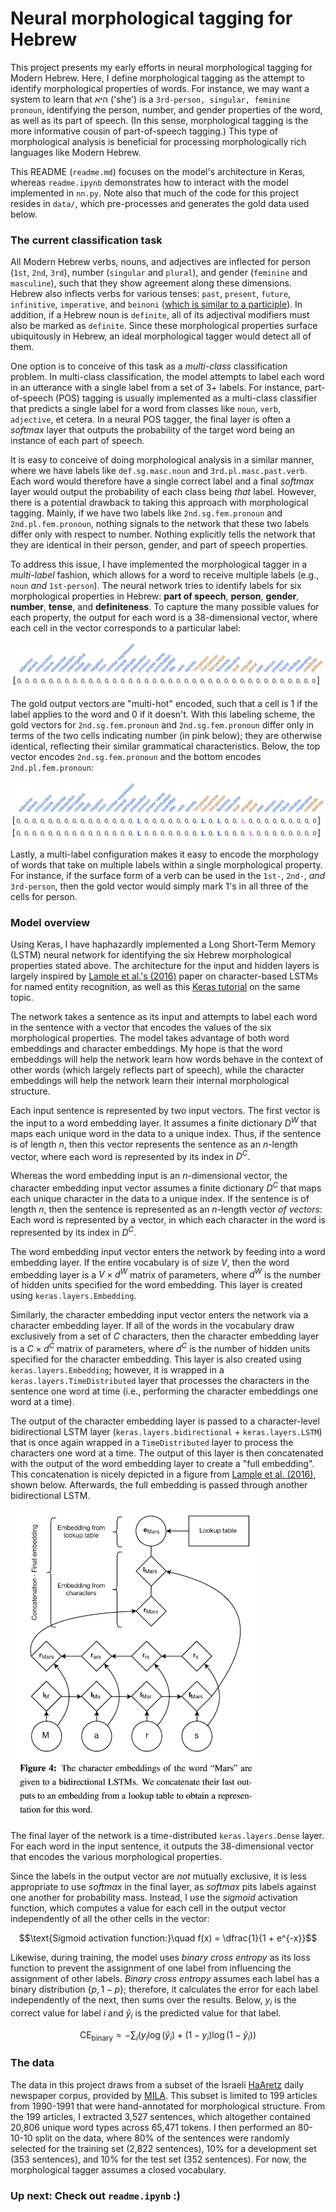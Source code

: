 # Neural morphological tagging for Hebrew

This project presents my early efforts in neural morphological tagging for Modern Hebrew. Here, I define morphological tagging as the attempt to identify morphological properties of words. For instance, we may want a system to learn that היא ('she') is a `3rd-person, singular, feminine pronoun`, identifying the person, number, and gender properties of the word, as well as its part of speech. (In this sense, morphological tagging is the more informative cousin of part-of-speech tagging.) This type of morphological analysis is beneficial for processing morphologically rich languages like Modern Hebrew.

This README (`readme.md`) focuses on the model's architecture in Keras, whereas `readme.ipynb` demonstrates how to interact with the model implemented in `nn.py`. Note also that much of the code for this project resides in `data/`, which pre-processes and generates the gold data used below.

### The current classification task

All Modern Hebrew verbs, nouns, and adjectives are inflected for person (`1st`, `2nd`, `3rd`), number (`singular` and `plural`), and gender (`feminine` and `masculine`), such that they show agreement along these dimensions. Hebrew also inflects verbs for various tenses: `past`, `present`, `future`, `infinitive`, `imperative`, and `beinoni` ([which is similar to a participle](http://www.lrec-conf.org/proceedings/lrec2008/pdf/802_paper.pdf)). In addition, if a Hebrew noun is `definite`, all of its adjectival modifiers must also be marked as `definite`. Since these morphological properties surface ubiquitously in Hebrew, an ideal morphological tagger would detect all of them.

One option is to conceive of this task as a *multi-class* classification problem. In multi-class classification, the model attempts to label each word in an utterance with a single label from a set of 3+ labels. For instance, part-of-speech (POS) tagging is usually implemented as a multi-class classifier that predicts a single label for a word from classes like `noun`, `verb`, `adjective`, et cetera. In a neural POS tagger, the final layer is often a *softmax* layer that outputs the probability of the target word being an instance of each part of speech.

It is easy to conceive of doing morphological analysis in a similar manner, where we have labels like `def.sg.masc.noun` and `3rd.pl.masc.past.verb`. Each word would therefore have a single correct label and a final *softmax* layer would output the probability of each class being *that* label. However, there is a potential drawback to taking this approach with morphological tagging. Mainly, if we have two labels like `2nd.sg.fem.pronoun` and `2nd.pl.fem.pronoun`, nothing signals to the network that these two labels differ only with respect to number. Nothing explicitly tells the network that they are identical in their person, gender, and part of speech properties.

To address this issue, I have implemented the morphological tagger in a *multi-label* fashion, which allows for a word to receive multiple labels (e.g., `noun` *and* `1st-person`). The neural network tries to identify labels for six morphological properties in Hebrew: **part of speech**, **person**, **gender**, **number**, **tense**, and **definiteness**. To capture the many possible values for each property, the output for each word is a 38-dimensional vector, where each cell in the vector corresponds to a particular label:

![output vector](./images/output-vec.png)

The gold output vectors are "multi-hot" encoded, such that a cell is 1 if the label applies to the word and 0 if it doesn't. With this labeling scheme, the gold vectors for `2nd.sg.fem.pronoun` and `2nd.sg.fem.pronoun` differ only in terms of the two cells indicating number (in pink below); they are otherwise identical, reflecting their similar grammatical characteristics. Below, the top vector encodes `2nd.sg.fem.pronoun` and the bottom encodes `2nd.pl.fem.pronoun`:

![pronoun vectors](./images/pronoun-vecs.png)

Lastly, a multi-label configuration makes it easy to encode the morphology of words that take on multiple labels within a single morphological property. For instance, if the surface form of a verb can be used in the `1st-`, `2nd-`, *and* `3rd-person`, then the gold vector would simply mark 1's in all three of the cells for person.

### Model overview

Using Keras, I have haphazardly implemented a Long Short-Term Memory (LSTM) neural network for identifying the six Hebrew morphological properties stated above. The architecture for the input and hidden layers is largely inspired by [Lample et al.'s (2016)](https://www.aclweb.org/anthology/N16-1030) paper on character-based LSTMs for named entity recognition, as well as this [Keras tutorial](https://www.depends-on-the-definition.com/lstm-with-char-embeddings-for-ner/) on the same topic.

The network takes a sentence as its input and attempts to label each word in the sentence with a vector that encodes the values of the six morphological properties. The model takes advantage of both word embeddings and character embeddings. My hope is that the word embeddings will help the network learn how words behave in the context of other words (which largely reflects part of speech), while the character embeddings will help the network learn their internal morphological structure.

Each input sentence is represented by two input vectors. The first vector is the input to a word embedding layer. It assumes a finite dictionary $D^W$ that maps each unique word in the data to a unique index. Thus, if the sentence is of length $n$, then this vector represents the sentence as an $n$-length vector, where each word is represented by its index in $D^C$.

Whereas the word embedding input is an $n$-dimensional vector, the character embedding input vector assumes a finite dictionary $D^C$ that maps each unique character in the data to a unique index. If the sentence is of length $n$, then the sentence is represented as an $n$-length vector *of vectors*: Each word is represented by a vector, in which each character in the word is represented by its index in $D^C$.

The word embedding input vector enters the network by feeding into a word embedding layer. If the entire vocabulary is of size $V$, then the word embedding layer is a $V \times d^W$ matrix of parameters, where $d^W$ is the number of hidden units specified for the word embedding. This layer is created using `keras.layers.Embedding`.

Similarly, the character embedding input vector enters the network via a character embedding layer. If all of the words in the vocabulary draw exclusively from a set of $C$ characters, then the character embedding layer is a $C \times d^C$ matrix of parameters, where $d^C​$ is the number of hidden units specified for the character embedding. This layer is also created using `keras.layers.Embedding`; however, it is wrapped in a `keras.layers.TimeDistributed` layer that processes the characters in the sentence one word at time (i.e., performing the character embeddings one word at a time).

The output of the character embedding layer is passed to a character-level bidirectional LSTM layer (`keras.layers.bidirectional` + `keras.layers.LSTM`) that is once again wrapped in a `TimeDistributed` layer to process the characters one word at a time. The output of this layer is then concatenated with the output of the word embedding layer to create a "full embedding". This concatenation is nicely depicted in a figure from [Lample et al. (2016)](https://www.aclweb.org/anthology/N16-1030), shown below. Afterwards, the full embedding is passed through another bidirectional LSTM.

<img src="./images/Lample-figure.png" alt="Lample (2016) figure" style="width: 400px;">

The final layer of the network is a time-distributed `keras.layers.Dense` layer. For each word in the input sentence, it outputs the 38-dimensional vector that encodes the various morphological properties. 

Since the labels in the output vector are *not* mutually exclusive, it is less appropriate to use *softmax* in the final layer, as *softmax* pits labels against one another for probability mass. Instead, I use the *sigmoid* activation function, which computes a value for each cell in the output vector independently of all the other cells in the vector:

$$\text{Sigmoid activation function:}\quad f(x) = \dfrac{1}{1 + e^{-x}}​$$

Likewise, during training, the model uses *binary cross entropy* as its loss function to prevent the assignment of one label from influencing the assignment of other labels. *Binary cross entropy* assumes each label has a binary distribution $\{p, 1-p\}$; therefore, it calculates the error for each label independently of the next, then sums over the results. Below, $y_i$ is the correct value for label $i$ and $\hat{y}_i​$ is the predicted value for that label.

$$\text{CE}_{\text{binary}} = -\sum_i \big( y_i \log(\hat{y}_i) + (1 - y_i)\log(1-\hat{y}_i)\big)$$

### The data

The data in this project draws from a subset of the Israeli [HaAretz](http://www.mila.cs.technion.ac.il/resources_corpora_haaretz.html) daily newspaper corpus, provided by [MILA](http://www.mila.cs.technion.ac.il/index.html). This subset is limited to 199 articles from 1990-1991 that were hand-annotated for morphological structure. From the 199 articles, I extracted 3,527 sentences, which altogether contained 20,806 unique word types across 65,471 tokens. I then performed an 80-10-10 split on the data, where 80% of the sentences were randomly selected for the training set (2,822 sentences), 10% for a development set (353 sentences), and 10% for the test set (352 sentences). For now, the morphological tagger assumes a closed vocabulary.



### Up next: Check out `readme.ipynb` :)

